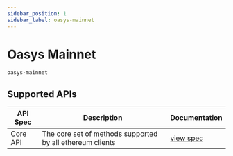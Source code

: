 ```yaml
---
sidebar_position: 1
sidebar_label: oasys-mainnet
---
```


# Oasys Mainnet

`oasys-mainnet`

## Supported APIs

| API Spec | Description                                               | Documentation                  |
| -------- | --------------------------------------------------------- | ------------------------------ |
| Core API | The core set of methods supported by all ethereum clients | [view spec](../specs/core-api) |
